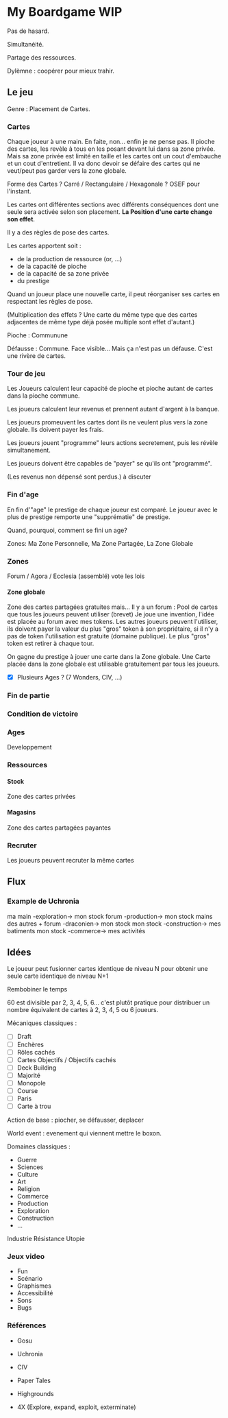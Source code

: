 # My Boardgame WIP

Pas de hasard.

Simultanéité.

Partage des ressources.

Dylèmne : coopérer pour mieux trahir.

## Le jeu

Genre : Placement de Cartes.

### Cartes

Chaque joueur à une main. En faite, non... enfin je ne pense pas. Il pioche des cartes, les revèle à tous en les posant devant lui dans sa zone privée. Mais sa zone privée est limité en taille et les cartes ont un cout d'embauche et un cout d'entretient. Il va donc devoir se défaire des cartes qui ne veut/peut pas garder vers la zone globale.

Forme des Cartes ? Carré / Rectangulaire / Hexagonale ? OSEF pour l'instant.

Les cartes ont différentes sections avec différents conséquences dont une seule sera activée selon son placement.
**La Position d'une carte change son effet**.

Il y a des règles de pose des cartes.

Les cartes apportent soit :

- de la production de ressource (or, ...)
- de la capacité de pioche
- de la capacité de sa zone privée
- du prestige

Quand un joueur place une nouvelle carte, il peut réorganiser ses cartes en respectant les règles de pose.

(Multiplication des effets ? Une carte du même type que des cartes adjacentes de même type déjà posée multiple sont effet d'autant.)

Pioche : Communune

Défausse : Commune. Face visible... Mais ça n'est pas un défause. C'est une rivère de cartes.

### Tour de jeu

Les Joueurs calculent leur capacité de pioche et pioche autant de cartes dans la pioche commune.

Les joueurs calculent leur revenus et prennent autant d'argent à la banque.

Les joueurs promeuvent les cartes dont ils ne veulent plus vers la zone globale. Ils doivent payer les frais.

Les joueurs jouent "programme" leurs actions secretement, puis les révèle simultanement.

Les joueurs doivent être capables de "payer" se qu'ils ont "programmé".

(Les revenus non dépensé sont perdus.) à discuter

### Fin d'age

En fin d'"age" le prestige de chaque joueur est comparé. Le joueur avec le plus de prestige remporte une "supprématie" de prestige.

Quand, pourquoi, comment se fini un age?

Zones: Ma Zone Personnelle, Ma Zone Partagée, La Zone Globale

### Zones

Forum / Agora / Ecclesia (assemblé) vote les lois

#### Zone globale

Zone des cartes partagées gratuites mais...
Il y a un forum : Pool de cartes que tous les joueurs peuvent utiliser (brevet)
Je joue une invention, l'idée est placée au forum avec mes tokens. Les autres joueurs peuvent l'utiliser, ils doivent payer la valeur du plus "gros" token à son propriétaire, si il n'y a pas de token l'utilisation est gratuite (domaine publique). Le plus "gros" token est retirer à chaque tour.

On gagne du prestige à jouer une carte dans la Zone globale.
Une Carte placée dans la zone globale est utilisable gratuitement par tous les joueurs.

- [x] Plusieurs Ages ? (7 Wonders, CIV, ...)

### Fin de partie

### Condition de victoire

### Ages

Developpement

### Ressources

#### Stock

Zone des cartes privées

#### Magasins

Zone des cartes partagées payantes

### Recruter

Les joueurs peuvent recruter la même cartes

## Flux

### Example de Uchronia

ma main -exploration-> mon stock
forum -production-> mon stock
mains des autres + forum -draconien-> mon stock
mon stock -construction-> mes batiments
mon stock -commerce-> mes activités

## Idées

Le joueur peut fusionner cartes identique de niveau N pour obtenir une seule carte identique de niveau N+1

Rembobiner le temps

60 est divisible par 2, 3, 4, 5, 6... c'est plutôt pratique pour distribuer un nombre équivalent de cartes à 2, 3, 4, 5 ou 6 joueurs.

Mécaniques classiques :

- [ ] Draft
- [ ] Enchères
- [ ] Rôles cachés
- [ ] Cartes Objectifs / Objectifs cachés
- [ ] Deck Building
- [ ] Majorité
- [ ] Monopole
- [ ] Course
- [ ] Paris
- [ ] Carte à trou

Action de base : piocher, se défausser, deplacer

World event : evenement qui viennent mettre le boxon.

Domaines classiques :

- Guerre
- Sciences
- Culture
- Art
- Religion
- Commerce
- Production
- Exploration
- Construction
- ...

Industrie
Résistance
Utopie

### Jeux video

- Fun
- Scénario
- Graphismes
- Accessibilité
- Sons
- Bugs

### Références

- Gosu
- Uchronia
- CIV
- Paper Tales

- Highgrounds
- 4X (Explore, expand, exploit, exterminate)